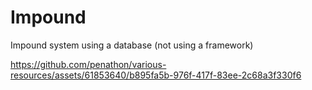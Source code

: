 # Impound

Impound system using a database (not using a framework)

https://github.com/penathon/various-resources/assets/61853640/b895fa5b-976f-417f-83ee-2c68a3f330f6
